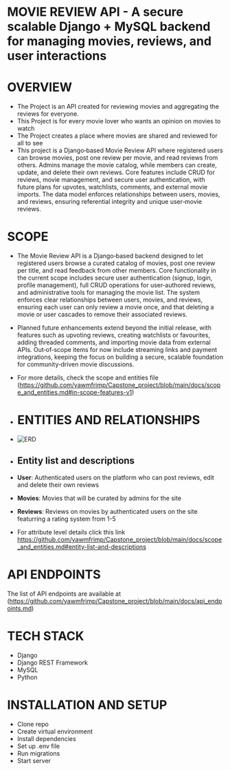 # MOVIE REVIEW API - A secure scalable Django + MySQL backend for managing movies, reviews, and user interactions

# OVERVIEW
- The Project is an API created for reviewing movies and aggregating the reviews for everyone.
- This Project is for every movie lover who wants an opinion on movies to watch 
- The Project creates a place where movies are shared and reviewed for all to see
- This project is a Django‑based Movie Review API where registered users can browse movies, post one review per movie, and read reviews from others. Admins manage the movie catalog, while members can create, update, and delete their own reviews. Core features include CRUD for reviews, movie management, and secure user authentication, with future plans for upvotes, watchlists, comments, and external movie imports. The data model enforces relationships between users, movies, and reviews, ensuring referential integrity and unique user‑movie reviews.

# SCOPE
- The Movie Review API is a Django‑based backend designed to let registered users browse a curated catalog of movies, post one review per title, and read feedback from other members. Core functionality in the current scope includes secure user authentication (signup, login, profile management), full CRUD operations for user‑authored reviews, and administrative tools for managing the movie list. The system enforces clear relationships between users, movies, and reviews, ensuring each user can only review a movie once, and that deleting a movie or user cascades to remove their associated reviews.

- Planned future enhancements extend beyond the initial release, with features such as upvoting reviews, creating watchlists or favourites, adding threaded comments, and importing movie data from external APIs. Out‑of‑scope items for now include streaming links and payment integrations, keeping the focus on building a secure, scalable foundation for community‑driven movie discussions.

- For more details, check the scope and entities file (https://github.com/yawmfrimp/Capstone_project/blob/main/docs/scope_and_entities.md#in-scope-features-v1)

- # ENTITIES AND RELATIONSHIPS
- ![ERD](https://github.com/user-attachments/assets/24513ee9-f423-415b-9e6d-431827c5bea6)
- ## Entity list and descriptions
- **User**: Authenticated users on the platform who can post reviews, edit and delete their own reviews

- **Movies**: Movies that will be curated by admins for the site

- **Reviews**: Reviews on movies by authenticated users on the site featurring a rating system from 1-5
- For attribute level details click this link https://github.com/yawmfrimp/Capstone_project/blob/main/docs/scope_and_entities.md#entity-list-and-descriptions

# API ENDPOINTS
The list of API endpoints are available at (https://github.com/yawmfrimp/Capstone_project/blob/main/docs/api_endpoints.md)

# TECH STACK
- Django
- Django REST Framework
- MySQL
- Python

# INSTALLATION AND SETUP
- Clone repo
- Create virtual environment
- Install dependencies
- Set up .env file
- Run migrations
- Start server

